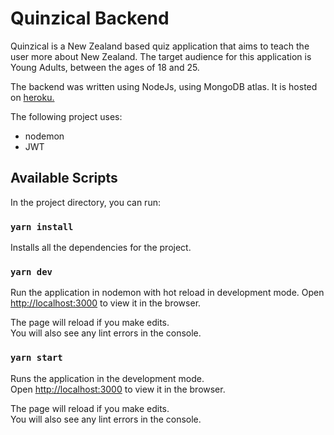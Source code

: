 # Quinzical Backend

Quinzical is a New Zealand based quiz application that aims to teach the user more about New Zealand. The target audience for this application is Young Adults, between the ages of 18 and 25. 

The backend was written using NodeJs, using MongoDB atlas. It is hosted on [heroku.](https://quinzical-api.herokuapp.com/)

The following project uses:
* nodemon
* JWT

## Available Scripts

In the project directory, you can run:

### `yarn install`

Installs all the dependencies for the project. 

### `yarn dev`

Run the application in nodemon with hot reload in development mode.
Open [http://localhost:3000](http://localhost:3000) to view it in the browser.

The page will reload if you make edits.<br />
You will also see any lint errors in the console.

### `yarn start`

Runs the application in the development mode.<br />
Open [http://localhost:3000](http://localhost:3000) to view it in the browser.

The page will reload if you make edits.<br />
You will also see any lint errors in the console.
